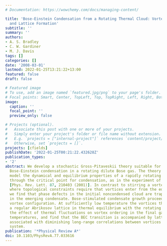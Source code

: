 ```yaml
---
# Documentation: https://wowchemy.com/docs/managing-content/

title: 'Bose-Einstein Condensation from a Rotating Thermal Cloud: Vortex Nucleation
  and Lattice Formation'
subtitle: ''
summary: ''
authors:
- A. S. Bradley
- C. W. Gardiner
- M. J. Davis
tags: []
categories: []
date: '2008-03-01'
lastmod: 2022-01-25T13:21:22+13:00
featured: false
draft: false

# Featured image
# To use, add an image named `featured.jpg/png` to your page's folder.
# Focal points: Smart, Center, TopLeft, Top, TopRight, Left, Right, BottomLeft, Bottom, BottomRight.
image:
  caption: ''
  focal_point: ''
  preview_only: false

# Projects (optional).
#   Associate this post with one or more of your projects.
#   Simply enter your project's folder or file name without extension.
#   E.g. `projects = ["internal-project"]` references `content/project/deep-learning/index.md`.
#   Otherwise, set `projects = []`.
projects: [cfields]
publishDate: '2022-01-25T00:21:22.432628Z'
publication_types:
- '2'
abstract: We develop a stochastic Gross-Pitaveskii theory suitable for the study of
  Bose-Einstein condensation in a rotating dilute Bose gas. The theory is used to
  model the dynamical and equilibrium properties of a rapidly rotating Bose gas quenched
  through the critical point for condensation, as in the experiment of Haljan et al.
  [Phys. Rev. Lett. 87, 210403 (2001)]. In contrast to stirring a vortex-free condensate,
  where topological constraints require that vortices enter from the edge of the condensate,
  we find that phase defects in the initial noncondensed cloud are trapped en masse
  in the emerging condensate. Bose-stimulated condensate growth proceeds into a disordered
  vortex configuration. At sufficiently low temperature the vortices then order into
  a regular Abrikosov lattice in thermal equilibrium with the rotating cloud. We calculate
  the effect of thermal fluctuations on vortex ordering in the final gas at different
  temperatures, and find that the BEC transition is accompanied by lattice melting
  associated with diminishing long-range correlations between vortices across the
  system.
publication: '*Physical Review A*'
doi: 10.1103/PhysRevA.77.033616
---
```

